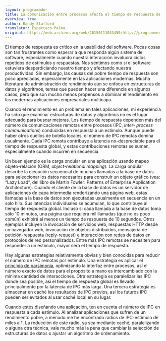 ```yaml
---
layout: programador
title: La comunicación entre procesos afecta el tiempo de respuesta de la aplicación
overview: true
author: Randy Stafford
translator: Espartaco Palma
original: https://web.archive.org/web/20150111033459/http://programmer.97things.oreilly.com/wiki/index.php/Inter-Process_Communication_Affects_Application_Response_Time
---
```


El tiempo de respuesta es crítico en la usabilidad del software. Pocas
cosas son tan frustrantes como esperar a que responda algún sistema de
software, especialmente cuando nuestra interacción involucra ciclos
repetidos de estímulos y respuestas. Nos sentimos como si el software
estuviera desperdiciando nuestro tiempo y afectando nuestra
productividad. Sin embargo, las causas del pobre tiempo de respuesta son
poco apreciadas, especialmente en las aplicaciones modernas. Mucha
literatura de administración de rendimiento aún se enfoca en estructuras
de datos y algoritmos, temas que pueden hacer una diferencia en algunos
casos, pero que son mucho menos propensos a dominar el rendimiento en
las modernas aplicaciones empresariales multicapa.

Cuando el rendimiento es un problema en tales aplicaciones, mi
experiencia ha sido que examinar estructuras de datos y algoritmos no es
el lugar adecuado para buscar mejoras. Los tiempo de respuesta dependen
más del número de comunicaciones remotas entre procesos (IPC, _inter-
process communications_) conducidas en respuesta a un estímulo. Aunque
puede haber otros cuellos de botella locales, el número de IPC remotas
domina usualmente. Cada IPC remota contribuye a latencia no-despreciable
para el tiempo de respuesta global, y estas contribuciones remotas se
suman, especialmente cuando incurren en secuencia.

Un buen ejemplo es la carga ondular en una aplicación usando mapeo
objeto-relación (ORM, _object-relational mapping_). La carga ondular
describe la ejecución secuencial de muchas llamadas a la base de datos
para seleccionar los datos necesarios para construir un objeto gráfico
(vea: “Lazy Load”, del libro de Martin Fowler: Patterns of Enterprise
Application Architecture). Cuando el cliente de la base de datos es un
servidor de aplicaciones de capa intermedia renderizando una página web,
estas llamadas a la base de datos son ejecutadas usualmente en secuencia
en un solo hilo. Sus latencias individuales se acumulan, lo que
contribuye al tiempo de respuesta global. Incluso si cada llamada a la
base de datos toma sólo 10 minutos, una página que requiera mil llamadas
(que no es poco común) exhibirá al menos un tiempo de respuesta de 10
segundos. Otros ejemplos incluyen la invocación de servicios web,
respuestas HTTP desde un navegador web, invocación de objetos
distribuidos, mensajería de petición-respuesta (reply-request) e
interacción con redes de datos en protocolos de red personalizados.
Entre más IPC remotas se necesiten para responder a un estímulo, mayor
será el tiempo de respuesta.

Hay algunas estrategias relativamente obvias y bien conocidas para
reducir el número de IPC remotas por estímulo. Una estrategia es aplicar
el [principio de parsimonia][1], optimizando la interfaz entre procesos,
así el número exacto de datos para el propósito a mano es intercambiado
con la mínima cantidad de interacciones. Otra estrategia es paralelizar
las IPC donde sea posible, así el tiempo de respuesta global es llevado
principalmente por la latencia de IPC más larga. Una tercera estrategia
es almacenar en caché los resultados de IPC previos, así los futuros
IPC pueden ser evitados al usar caché local en su lugar.

Cuando estés diseñando una aplicación, ten en cuenta el número de IPC en
respuesta a cada estímulo. Al analizar aplicaciones que sufren de un
rendimiento pobre, a menudo me he encontrado radios de IPC-estímulo de
miles a 1. La reducción de este radio, ya sea mediante caché,
paralelizando o alguna otra técnica, vale mucho más la pena que cambiar
la selección de estructuras de datos o ajustar un algoritmo de
ordenamiento.

[1]: https://es.wikipedia.org/wiki/Navaja_de_Ockham
